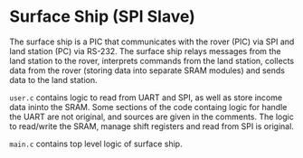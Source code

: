 # Surface Ship (SPI Slave)

The surface ship is a PIC that communicates with the rover (PIC) via SPI and land station (PC) via RS-232. The surface ship relays messages from the land station to the rover, interprets commands from the land station, collects data from the rover (storing data into separate SRAM modules) and sends data to the land station.


```user.c``` contains logic to read from UART and SPI, as well as store income data ininto the SRAM. Some sections of the code containg logic for handle the UART are not original, and sources are given in the comments. The logic to read/write the SRAM, manage shift registers and read from SPI is original.

```main.c``` contains top level logic of surface ship.
